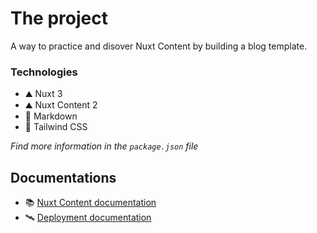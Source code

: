 # The project

A way to practice and disover Nuxt Content by building a blog template.

### Technologies

- ⛰️ Nuxt 3
- ⛰️ Nuxt Content 2
- 📝 Markdown
- 🌈 Tailwind CSS

*Find more information in the `package.json` file*

## Documentations

- 📚 [Nuxt Content documentation](https://content.nuxtjs.org/)
- 🛰️ [Deployment documentation](https://v3.nuxtjs.org/docs/deployment)
